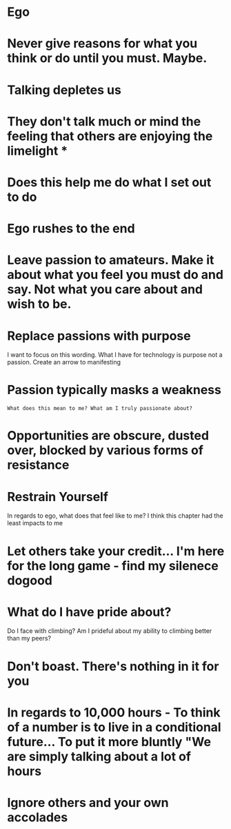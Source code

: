 # Ego

# Never give reasons for what you think or do until you must. Maybe.
# Talking depletes us
# They don't talk much or mind the feeling that others are enjoying the limelight \*
# Does this help me do what I set out to do
# Ego rushes to the end
# Leave passion to amateurs. Make it about what you feel you must do and say. Not what you care about and wish to be.
# Replace passions with purpose
I want to focus on this wording. What I have for technology is  purpose not a passion. Create an arrow to manifesting
# Passion typically masks a weakness
    What does this mean to me? What am I truly passionate about?
# Opportunities are obscure, dusted over, blocked by various forms of resistance
# Restrain Yourself
In regards to ego, what does that feel like to me? I think this chapter had the least impacts to me
# Let others take your credit... I'm here for the long game - find my silenece dogood
# What do I have pride about?
Do I face with climbing? Am I prideful about my ability to climbing better than my peers?
# Don't boast. There's nothing in it for you
# In regards to 10,000 hours - To think of a number is to live in a conditional future... To put it more bluntly "We are simply talking about a lot of hours
# Ignore others and your own accolades
